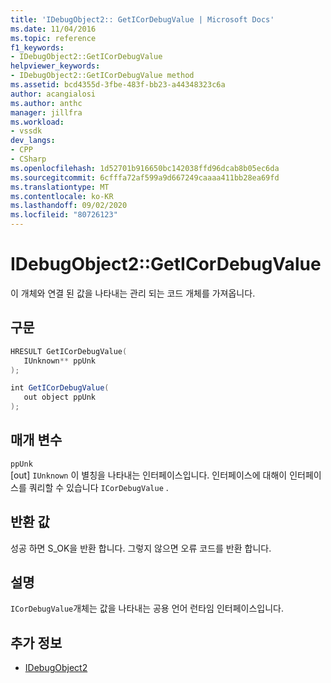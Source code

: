 ```yaml
---
title: 'IDebugObject2:: GetICorDebugValue | Microsoft Docs'
ms.date: 11/04/2016
ms.topic: reference
f1_keywords:
- IDebugObject2::GetICorDebugValue
helpviewer_keywords:
- IDebugObject2::GetICorDebugValue method
ms.assetid: bcd4355d-3fbe-483f-bb23-a44348323c6a
author: acangialosi
ms.author: anthc
manager: jillfra
ms.workload:
- vssdk
dev_langs:
- CPP
- CSharp
ms.openlocfilehash: 1d52701b916650bc142038ffd96dcab8b05ec6da
ms.sourcegitcommit: 6cfffa72af599a9d667249caaaa411bb28ea69fd
ms.translationtype: MT
ms.contentlocale: ko-KR
ms.lasthandoff: 09/02/2020
ms.locfileid: "80726123"
---
```

# <a name="idebugobject2geticordebugvalue"></a>IDebugObject2::GetICorDebugValue
이 개체와 연결 된 값을 나타내는 관리 되는 코드 개체를 가져옵니다.

## <a name="syntax"></a>구문

```cpp
HRESULT GetICorDebugValue(
   IUnknown** ppUnk
);
```

```csharp
int GetICorDebugValue(
   out object ppUnk
);
```

## <a name="parameters"></a>매개 변수
`ppUnk`\
[out] `IUnknown` 이 별칭을 나타내는 인터페이스입니다. 인터페이스에 대해이 인터페이스를 쿼리할 수 있습니다 `ICorDebugValue` .

## <a name="return-value"></a>반환 값
 성공 하면 S_OK을 반환 합니다. 그렇지 않으면 오류 코드를 반환 합니다.

## <a name="remarks"></a>설명
 `ICorDebugValue`개체는 값을 나타내는 공용 언어 런타임 인터페이스입니다.

## <a name="see-also"></a>추가 정보
- [IDebugObject2](../../../extensibility/debugger/reference/idebugobject2.md)
